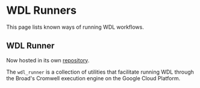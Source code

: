 # WDL Runners

This page lists known ways of running WDL workflows.

## WDL Runner

Now hosted in its own [repository](https://github.com/broadinstitute/wdl-runner).

The `wdl_runner` is a collection of utilities that facilitate running WDL through the Broad's Cromwell execution engine on the Google Cloud Platform.